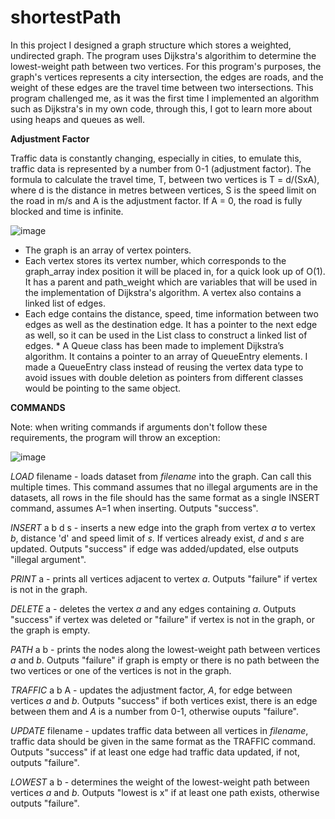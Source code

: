 # shortestPath

In this project I designed a graph structure which stores a weighted, undirected graph. The program uses Dijkstra's algorithim to determine the lowest-weight path between two vertices. For this program's purposes, the graph's vertices represents a city intersection, the edges are roads, and the weight of these edges are the travel time between two intersections. This program challenged me, as it was the first time I implemented an algorithm such as Dijkstra's in my own code, through this, I got to learn more about using heaps and queues as well.

**Adjustment Factor**

Traffic data is constantly changing, especially in cities, to emulate this, traffic data is represented by a number from 0-1 (adjustment factor). The formula to calculate the travel time, T, between two vertices is T = d/(SxA), where d is the distance in metres between vertices, S is the speed limit on the road in m/s and A is the adjustment factor. If A = 0, the road is fully blocked and time is infinite.

![image](https://github.com/hermehehe/shortestPath/assets/166939272/e115f49d-6673-4fb1-9605-0c0b8f70e861)

* The graph is an array of vertex pointers.
* Each vertex stores its vertex number, which corresponds to the graph_array index position it will be placed in, for a quick look up of O(1). It has a parent and path_weight which are variables that will be used in the implementation of Dijkstra's algorithm. A vertex also contains a linked list of edges.
* Each edge contains the distance, speed, time information between two edges as well as the destination edge. It has a pointer to the next edge as well, so it can be used in the List class to construct a linked list of edges. * A Queue class has been made to implement Dijkstra’s algorithm. It contains a pointer to an array of QueueEntry elements. I made a QueueEntry class instead of reusing the vertex data type to avoid issues with double deletion as pointers from different classes would be pointing to the same object.

**COMMANDS**

Note: when writing commands if arguments don't follow these requirements, the program will throw an exception:

![image](https://github.com/hermehehe/shortestPath/assets/166939272/e9c12d16-aaae-4214-8f86-54defea756b6)

*LOAD* filename - loads dataset from *filename* into the graph. Can call this multiple times. This command assumes that no illegal arguments are in the datasets, all rows in the file should has the same format as a single INSERT command, assumes A=1 when inserting. Outputs "success".

*INSERT* a b d s - inserts a new edge into the graph from vertex *a* to vertex *b*, distance 'd' and speed limit of *s*. If vertices already exist, *d* and *s* are updated. Outputs "success" if edge was added/updated, else outputs "illegal argument".

*PRINT* a - prints all vertices adjacent to vertex *a*. Outputs "failure" if vertex is not in the graph.

*DELETE* a - deletes the vertex *a* and any edges containing *a*. Outputs "success" if vertex was deleted or "failure" if vertex is not in the graph, or the graph is empty.

*PATH* a b - prints the nodes along the lowest-weight path between vertices *a* and *b*. Outputs "failure" if graph is empty or there is no path between the two vertices or one of the vertices is not in the graph.

*TRAFFIC* a b A - updates the adjustment factor, *A*, for edge between vertices *a* and *b*. Outputs "success" if both vertices exist, there is an edge between them and *A* is a number from 0-1, otherwise ouputs "failure".

*UPDATE* filename - updates traffic data between all vertices in *filename*, traffic data should be given in the same format as the TRAFFIC command. Outputs "success" if at least one edge had traffic data updated, if not, outputs "failure".

*LOWEST* a b - determines the weight of the lowest-weight path between vertices *a* and *b*. Outputs "lowest is x" if at least one path exists, otherwise outputs "failure".


